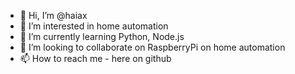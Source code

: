 - 👋 Hi, I’m @haiax
- 👀 I’m interested in home automation
- 🌱 I’m currently learning Python, Node.js
- 💞️ I’m looking to collaborate on RaspberryPi on home automation
- 📫 How to reach me - here on github

<!---
haiax/haiax is a ✨ special ✨ repository because its `README.md` (this file) appears on your GitHub profile.
You can click the Preview link to take a look at your changes.
--->
